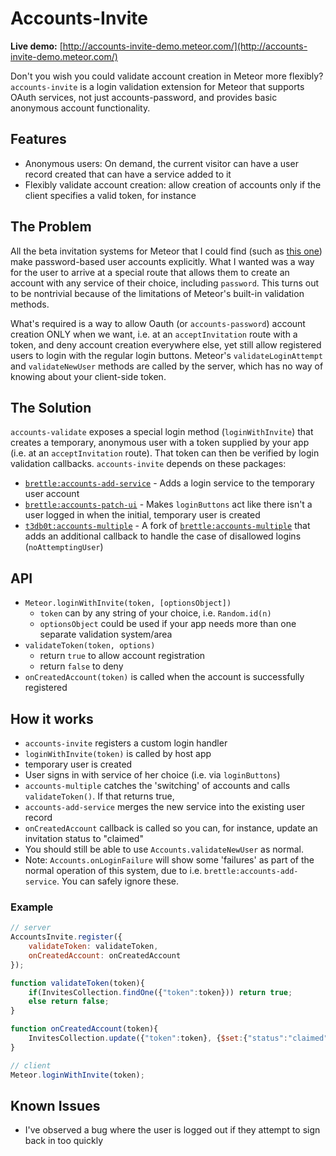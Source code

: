 # Accounts-Invite

**Live demo:** [http://accounts-invite-demo.meteor.com/](http://accounts-invite-demo.meteor.com/)

Don't you wish you could validate account creation in Meteor more flexibly? `accounts-invite` is a login validation extension for Meteor that supports OAuth services, not just accounts-password, and provides basic anonymous account functionality.

## Features
- Anonymous users: On demand, the current visitor can have a user record created that can have a service added to it
- Flexibly validate account creation: allow creation of accounts only if the client specifies a valid token, for instance

## The Problem
All the beta invitation systems for Meteor that I could find (such as [this one](https://themeteorchef.com/recipes/adding-a-beta-invitation-system-to-your-meteor-application/)) make password-based user accounts explicitly.  What I wanted was a way for the user to arrive at a special route that allows them to create an account with any service of their choice, including `password`.  This turns out to be nontrivial because of the limitations of Meteor's built-in validation methods.

What's required is a way to allow Oauth (or `accounts-password`) account creation ONLY when we want, i.e. at an `acceptInvitation` route with a token, and deny account creation everywhere else, yet still allow registered users to login with the regular login buttons.  Meteor's `validateLoginAttempt` and `validateNewUser` methods are called by the server, which has no way of knowing about your client-side token.

## The Solution

`accounts-validate` exposes a special login method (`loginWithInvite`) that creates a temporary, anonymous user with a token supplied by your app (i.e. at an `acceptInvitation` route). That token can then be verified by login validation callbacks.  `accounts-invite` depends on these packages:

- [`brettle:accounts-add-service`](https://github.com/brettle/meteor-accounts-add-service/) - Adds a login service to the temporary user account
- [`brettle:accounts-patch-ui`](https://github.com/brettle/meteor-accounts-patch-ui/) - Makes `loginButtons` act like there isn't a user logged in when the initial, temporary user is created
- [`t3db0t:accounts-multiple`](https://github.com/t3db0t/meteor-accounts-multiple) - A fork of [`brettle:accounts-multiple`]() that adds an additional callback to handle the case of disallowed logins (`noAttemptingUser`)

## API

- `Meteor.loginWithInvite(token, [optionsObject])`
	- `token` can by any string of your choice, i.e. `Random.id(n)`
	- `optionsObject` could be used if your app needs more than one separate validation system/area
- `validateToken(token, options)`
	- return `true` to allow account registration
	- return `false` to deny
- `onCreatedAccount(token)` is called when the account is successfully registered

## How it works

- `accounts-invite` registers a custom login handler
- `loginWithInvite(token)` is called by host app
- temporary user is created
- User signs in with service of her choice (i.e. via `loginButtons`)
- `accounts-multiple` catches the 'switching' of accounts and calls `validateToken()`. If that returns true,
- `accounts-add-service` merges the new service into the existing user record
- `onCreatedAccount` callback is called so you can, for instance, update an invitation status to "claimed"
- You should still be able to use `Accounts.validateNewUser` as normal.
- Note: `Accounts.onLoginFailure` will show some 'failures' as part of the normal operation of this system, due to i.e. `brettle:accounts-add-service`. You can safely ignore these.

### Example

```js
// server
AccountsInvite.register({
	validateToken: validateToken,
	onCreatedAccount: onCreatedAccount
});

function validateToken(token){
	if(InvitesCollection.findOne({"token":token})) return true;
	else return false;
}

function onCreatedAccount(token){
	InvitesCollection.update({"token":token}, {$set:{"status":"claimed"}});
}

// client
Meteor.loginWithInvite(token);
```

## Known Issues
- I've observed a bug where the user is logged out if they attempt to sign back in too quickly